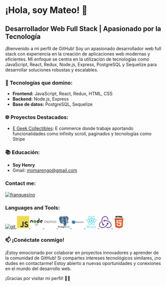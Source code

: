 # ¡Hola, soy Mateo! 👋

## Desarrollador Web Full Stack | Apasionado por la Tecnología

¡Bienvenido a mi perfil de GitHub! Soy un apasionado desarrollador web full stack con experiencia en la creación de aplicaciones web modernas y eficientes. Mi enfoque se centra en la utilización de tecnologías como JavaScript, React, Redux, Node.js, Express, PostgreSQL y Sequelize para desarrollar soluciones robustas y escalables.

### 🚀 Tecnologías que domino:

- **Frontend:** JavaScript, React, Redux, HTML, CSS
- **Backend:** Node.js, Express
- **Base de datos:** PostgreSQL, Sequelize

### 🌐 Proyectos Destacados:

- [E Geek Collectibles](https://e-geek-collectibles.vercel.app/): E commerce donde trabaje aportando funcionalidades como infinity scroll, paginados y tecnologias como Stripe 


### 📚 Educación:

- **Soy Henry**
- Gmail: momarengo@gmail.com

<h3 align="left">Contact me:</h3>
<p align="left">
  <a href="www.linkedin.com/in/mateo-octavio-marengo" target="blank">
    <img align="center" src="https://raw.githubusercontent.com/rahuldkjain/github-profile-readme-generator/master/src/images/icons/Social/linked-in-alt.svg" alt="franquesino" height="30" width="40" />
  </a>
</p>

<h3 align="left">Languages and Tools:</h3>
<p align="left"> 
  <a href="https://git-scm.com/" target="_blank" rel="noreferrer"> 
    <img src="https://www.vectorlogo.zone/logos/git-scm/git-scm-icon.svg" alt="git" width="40" height="40"/> 
  </a> 
  <a href="https://developer.mozilla.org/en-US/docs/Web/JavaScript" target="_blank" rel="noreferrer"> 
    <img src="https://raw.githubusercontent.com/devicons/devicon/master/icons/javascript/javascript-original.svg" alt="javascript" width="40" height="40"/> 
  </a>  
  <a href="https://nodejs.org" target="_blank" rel="noreferrer"> 
    <img src="https://raw.githubusercontent.com/devicons/devicon/master/icons/nodejs/nodejs-original-wordmark.svg" alt="nodejs" width="40" height="40"/> 
  </a> 
  <a href="https://expressjs.com/" target="_blank" rel="noreferrer"> 
    <img src="https://raw.githubusercontent.com/devicons/devicon/master/icons/express/express-original-wordmark.svg" alt="express" width="40" height="40"/> 
  </a> 
  <a href="https://www.postgresql.org" target="_blank" rel="noreferrer"> 
    <img src="https://raw.githubusercontent.com/devicons/devicon/master/icons/postgresql/postgresql-original-wordmark.svg" alt="postgresql" width="40" height="40"/> 
  </a> 
  <a href="https://sequelize.org/" target="_blank" rel="noreferrer"> 
    <img src="https://raw.githubusercontent.com/devicons/devicon/master/icons/sequelize/sequelize-original-wordmark.svg" alt="sequelize" width="40" height="40"/> 
  </a> 
  <a href="https://reactjs.org/" target="_blank" rel="noreferrer"> 
    <img src="https://raw.githubusercontent.com/devicons/devicon/master/icons/react/react-original-wordmark.svg" alt="react" width="40" height="40"/> 
  </a> 
  <a href="https://redux.js.org/" target="_blank" rel="noreferrer"> 
    <img src="https://raw.githubusercontent.com/devicons/devicon/master/icons/redux/redux-original.svg" alt="redux" width="40" height="40"/> 
  </a> 
  <a href="https://developer.mozilla.org/en-US/docs/Web/HTML" target="_blank" rel="noreferrer"> 
    <img src="https://raw.githubusercontent.com/devicons/devicon/master/icons/html5/html5-original-wordmark.svg" alt="html5" width="40" height="40"/> 
  </a> 
</p>


### 📫 ¡Conéctate conmigo!

¡Estoy emocionado por colaborar en proyectos innovadores y aprender de la comunidad de GitHub! Si compartes intereses tecnológicos similares, ¡no dudes en contactarme! Estoy abierto a nuevas oportunidades y conexiones en el mundo del desarrollo web.

¡Gracias por visitar mi perfil! 👨‍💻


